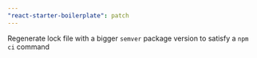 ```yaml
---
"react-starter-boilerplate": patch
---
```


Regenerate lock file with a bigger `semver` package version to satisfy a `npm ci` command
